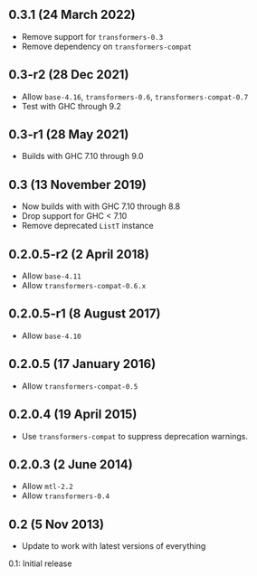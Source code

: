 0.3.1 (24 March 2022)
---------------------

  - Remove support for `transformers-0.3`
  - Remove dependency on `transformers-compat`

0.3-r2 (28 Dec 2021)
--------------------

  - Allow `base-4.16`, `transformers-0.6`, `transformers-compat-0.7`
  - Test with GHC through 9.2

0.3-r1 (28 May 2021)
--------------------

  - Builds with GHC 7.10 through 9.0

0.3 (13 November 2019)
----------------------

  - Now builds with with GHC 7.10 through 8.8
  - Drop support for GHC < 7.10
  - Remove deprecated `ListT` instance

0.2.0.5-r2 (2 April 2018)
-------------------------

  - Allow `base-4.11`
  - Allow `transformers-compat-0.6.x`

0.2.0.5-r1 (8 August 2017)
-------------------------

  - Allow `base-4.10`

0.2.0.5 (17 January 2016)
-------------------------

  - Allow `transformers-compat-0.5`

0.2.0.4 (19 April 2015)
-----------------------

  - Use `transformers-compat` to suppress deprecation warnings.

0.2.0.3 (2 June 2014)
----------------------

  - Allow `mtl-2.2`
  - Allow `transformers-0.4`

0.2 (5 Nov 2013)
--------

  * Update to work with latest versions of everything

0.1: Initial release
